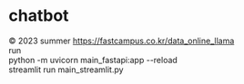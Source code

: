 # chatbot
© 2023 summer https://fastcampus.co.kr/data_online_llama <br>
run <br>
python -m uvicorn main_fastapi:app --reload <br>
streamlit run main_streamlit.py